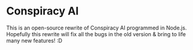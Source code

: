 # Conspiracy AI

This is an open-source rewrite of Conspiracy AI programmed in Node.js. Hopefully this rewrite will fix all the bugs in the old version & bring to life many new features! :D
